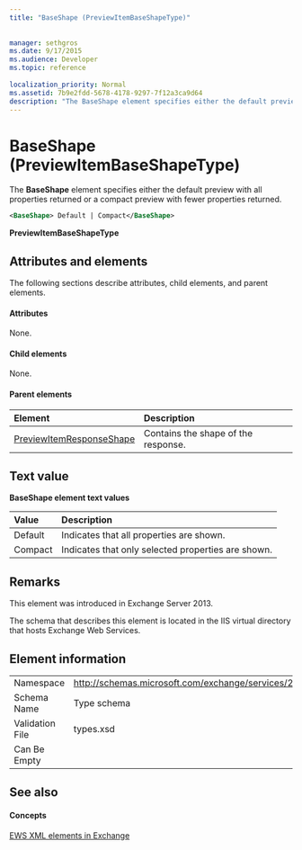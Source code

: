 ```yaml
---
title: "BaseShape (PreviewItemBaseShapeType)"
 
 
manager: sethgros
ms.date: 9/17/2015
ms.audience: Developer
ms.topic: reference
 
localization_priority: Normal
ms.assetid: 7b9e2fdd-5678-4178-9297-7f12a3ca9d64
description: "The BaseShape element specifies either the default preview with all properties returned or a compact preview with fewer properties returned."
---
```


# BaseShape (PreviewItemBaseShapeType)

The **BaseShape** element specifies either the default preview with all properties returned or a compact preview with fewer properties returned. 
  
```XML
<BaseShape> Default | Compact</BaseShape>
```

 **PreviewItemBaseShapeType**
## Attributes and elements

The following sections describe attributes, child elements, and parent elements.
  
#### Attributes

None.
  
#### Child elements

None.
  
#### Parent elements

|**Element**|**Description**|
|:-----|:-----|
|[PreviewItemResponseShape](previewitemresponseshape.md) <br/> |Contains the shape of the response.  <br/> |
   
## Text value

**BaseShape element text values**

|**Value**|**Description**|
|:-----|:-----|
|Default  <br/> |Indicates that all properties are shown.  <br/> |
|Compact  <br/> |Indicates that only selected properties are shown.  <br/> |
   
## Remarks

This element was introduced in Exchange Server 2013.
  
The schema that describes this element is located in the IIS virtual directory that hosts Exchange Web Services.
  
## Element information

|||
|:-----|:-----|
|Namespace  <br/> |http://schemas.microsoft.com/exchange/services/2006/types  <br/> |
|Schema Name  <br/> |Type schema  <br/> |
|Validation File  <br/> |types.xsd  <br/> |
|Can Be Empty  <br/> ||
   
## See also

#### Concepts

[EWS XML elements in Exchange](ews-xml-elements-in-exchange.md)

